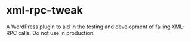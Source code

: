 # xml-rpc-tweak

A WordPress plugin to aid in the testing and development of failing XML-RPC calls. Do not use in production.
